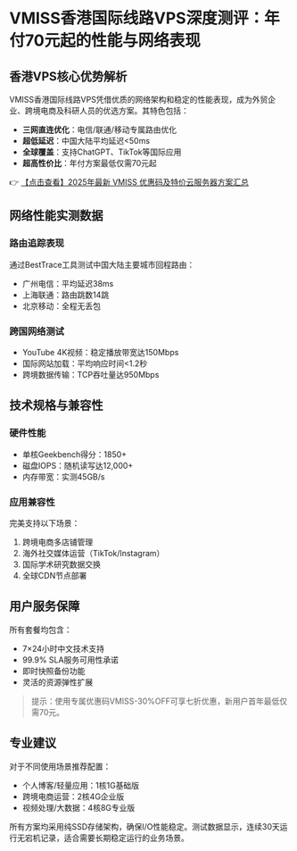 # VMISS香港国际线路VPS深度测评：年付70元起的性能与网络表现

## 香港VPS核心优势解析

VMISS香港国际线路VPS凭借优质的网络架构和稳定的性能表现，成为外贸企业、跨境电商及科研人员的优选方案。其特色包括：

- **三网直连优化**：电信/联通/移动专属路由优化
- **超低延迟**：中国大陆平均延迟<50ms
- **全球覆盖**：支持ChatGPT、TikTok等国际应用
- **超高性价比**：年付方案最低仅需70元起

👉 [【点击查看】2025年最新 VMISS 优惠码及特价云服务器方案汇总](https://bit.ly/Vmiss)

## 网络性能实测数据

### 路由追踪表现
通过BestTrace工具测试中国大陆主要城市回程路由：
- 广州电信：平均延迟38ms
- 上海联通：路由跳数14跳
- 北京移动：全程无丢包

### 跨国网络测试
- YouTube 4K视频：稳定播放带宽达150Mbps
- 国际网站加载：平均响应时间<1.2秒
- 跨境数据传输：TCP吞吐量达950Mbps

## 技术规格与兼容性

### 硬件性能
- 单核Geekbench得分：1850+
- 磁盘IOPS：随机读写达12,000+
- 内存带宽：实测45GB/s

### 应用兼容性
完美支持以下场景：
1. 跨境电商多店铺管理
2. 海外社交媒体运营（TikTok/Instagram）
3. 国际学术研究数据交换
4. 全球CDN节点部署

## 用户服务保障

所有套餐均包含：
- 7×24小时中文技术支持
- 99.9% SLA服务可用性承诺
- 即时快照备份功能
- 灵活的资源弹性扩展

> 提示：使用专属优惠码VMISS-30%OFF可享七折优惠，新用户首年最低仅需70元。

## 专业建议

对于不同使用场景推荐配置：
- 个人博客/轻量应用：1核1G基础版
- 跨境电商运营：2核4G企业版
- 视频处理/大数据：4核8G专业版

所有方案均采用纯SSD存储架构，确保I/O性能稳定。测试数据显示，连续30天运行无宕机记录，适合需要长期稳定运行的业务场景。